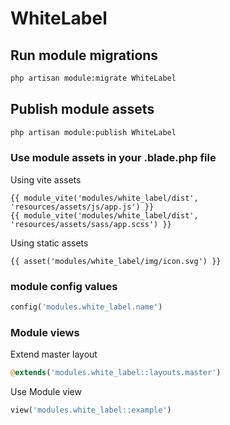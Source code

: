 # WhiteLabel



## Run module migrations

```sh
php artisan module:migrate WhiteLabel
```



## Publish module assets

```sh
php artisan module:publish WhiteLabel
```




### Use module assets in your .blade.php file

Using vite assets
```blade
{{ module_vite('modules/white_label/dist', 'resources/assets/js/app.js') }}
{{ module_vite('modules/white_label/dist', 'resources/assets/sass/app.scss') }}
```


Using static assets
```blade
{{ asset('modules/white_label/img/icon.svg') }}
 ```

### module config values
```php
config('modules.white_label.name')
```



### Module views

Extend master layout

```php
@extends('modules.white_label::layouts.master')
```

Use Module view

```php
view('modules.white_label::example')
```
